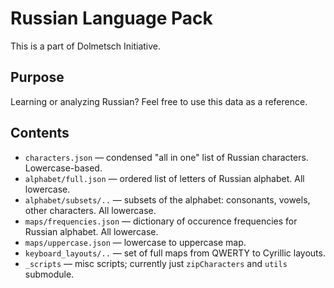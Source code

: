 # Russian Language Pack

This is a part of Dolmetsch Initiative.


## Purpose

Learning or analyzing Russian? Feel free to use this data as a reference.


## Contents
* `characters.json` — condensed "all in one" list of Russian characters. Lowercase-based.
* `alphabet/full.json` — ordered list of letters of Russian alphabet. All lowercase.
* `alphabet/subsets/..` — subsets of the alphabet: consonants, vowels, other characters. All lowercase.
* `maps/frequencies.json` — dictionary of occurence frequencies for Russian alphabet. All lowercase.
* `maps/uppercase.json` — lowercase to uppercase map.
* `keyboard_layouts/..` — set of full maps from QWERTY to Cyrillic layouts.
* `_scripts` — misc scripts; currently just `zipCharacters` and `utils` submodule.
